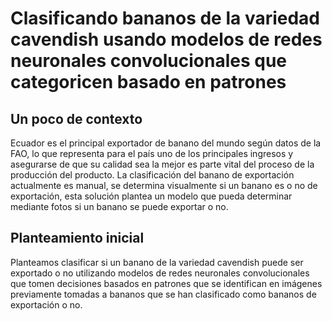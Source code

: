 # Clasificando bananos de la variedad cavendish usando modelos de redes neuronales convolucionales que categoricen basado en patrones
## Un poco de contexto
Ecuador es el principal exportador de banano del mundo según datos de la FAO, lo que representa para el país uno de los principales ingresos y asegurarse de que su calidad sea la mejor es parte vital del proceso de la producción del producto.
La clasificación del banano de exportación actualmente es manual, se determina visualmente si un banano es o no de exportación, esta solución plantea un modelo que pueda determinar mediante fotos si un banano se puede exportar o no.
## Planteamiento inicial
Planteamos clasificar si un banano de la variedad cavendish puede ser exportado o no utilizando modelos de redes neuronales convolucionales que tomen decisiones basados en patrones que se identifican en imágenes previamente tomadas a bananos que se han clasificado como bananos de exportación o no.
